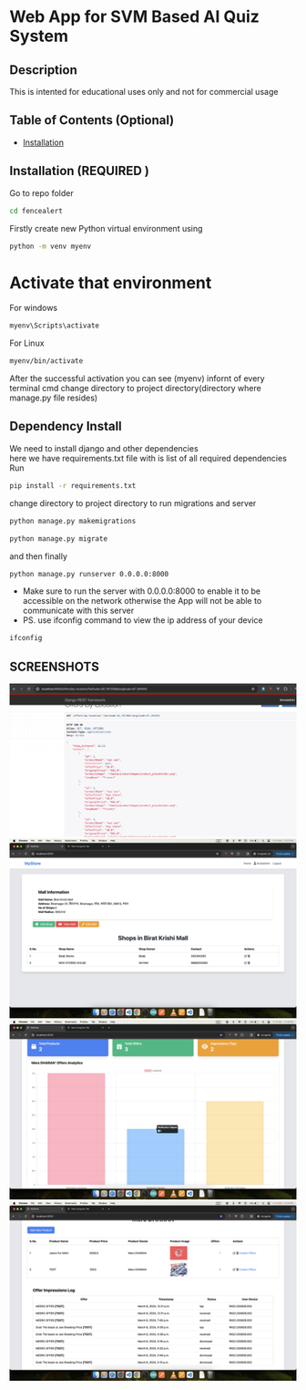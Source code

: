 # Web App for SVM Based AI Quiz System

## Description

This is intented for educational uses only and not for commercial usage

## Table of Contents (Optional)

- [Installation](#installation)

## Installation (REQUIRED )

Go to repo folder

```bash
cd fencealert
```

Firstly create new Python virtual environment using

```bash
python -m venv myenv
```

# Activate that environment

For windows

```bash
myenv\Scripts\activate
```

For Linux

```bash
myenv/bin/activate
```

After the successful activation you can see (myenv) infornt of every terminal cmd change directory to project directory(directory where manage.py file resides)

## Dependency Install

We need to install django and other dependencies\
here we have requirements.txt file with is list of all required dependencies\
Run

```bash
pip install -r requirements.txt
```

change directory to project directory to run migrations and server

```bash
python manage.py makemigrations
```

```bash
python manage.py migrate
```

and then finally

```bash
python manage.py runserver 0.0.0.0:8000
```

- Make sure to run the server with 0.0.0.0:8000 to enable it to be accessible on the network otherwise the App will not be able to communicate with this server
- PS. use ifconfig command to view the ip address of your device

```bash
ifconfig
```

## SCREENSHOTS

<!-- ![Login Page](./screenshots/login.png) -->

![Offers API Page](./screenshots/OffersAPI.png)
![Mall Admin Dashboard Page](./screenshots/mallAdmin.png)
![Shop Dashboard Page](./screenshots/shopDash1.png)
![Shop Dashboard Page](./screenshots/shopDash2.png)

<!-- ![ Page](./screenshots/credentials.png) -->
